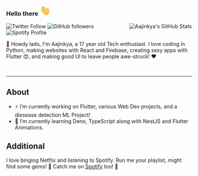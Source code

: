 ### Hello there <img src="https://github.com/aajinkya1203/aajinkya1203/blob/master/resources/wave.gif" width="30px">

<img alt="Aajinkya's GitHub Stats" src="https://github-readme-stats.vercel.app/api?username=aajinkya1203&show_icons=true&title_color=fff&icon_color=79ff97&text_color=9f9f9f&bg_color=151515" align="right">

![Twitter Follow](https://img.shields.io/twitter/follow/aajinkya1203?style=social)
![GitHub followers](https://img.shields.io/github/followers/aajinkya1203?style=social)
![Spotify Profile](http://img.shields.io/badge/Spotify-aajinkya1203-green?style=flat&logo=spotify&??link=http://left&link=https://open.spotify.com/user/7m7i9ksejf0fjmqaampggu451?si=3zIGGcUoTIGkiHQhBzlkSQ&??color=#1DB954)

👋 Howdy lads, I'm Aajinkya, a 17 year old Tech enthusiast. I love coding in Python, making websites with React and Firebase, creating sexy apps with Flutter :heart_eyes:, and making good UI to leave people awe-struck! :heart:

<br>


---------------------------------------------------------------------------------------------------------------------------------------------------------------------------------


## About
- ⚡ I’m currently working on Flutter, various Web Dev projects, and a diesease detection ML Project!
- 💬 I’m currently learning Deno, TypeScript along with NestJS and Flutter Animations.

## Additional
I love binging Netflix and listening to Spotify. Run me your playlist, might find some gems! :eyes: Catch me on [Spotify](https://open.spotify.com/user/7m7i9ksejf0fjmqaampggu451?si=3zIGGcUoTIGkiHQhBzlkSQ) too! :musical_note:
